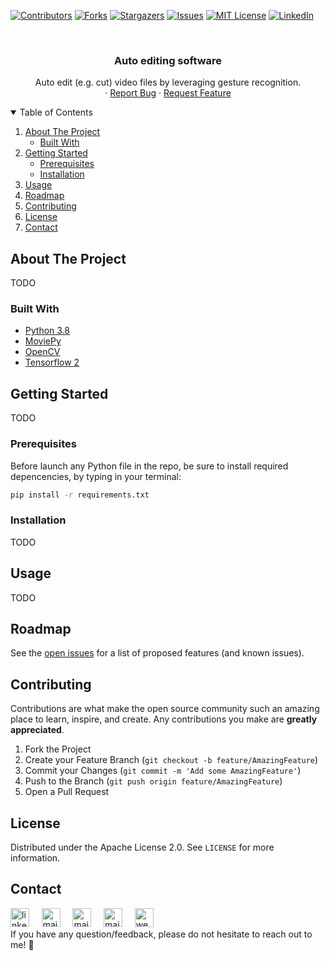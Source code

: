 <!--
*** Thanks for checking out the Best-README-Template. If you have a suggestion
*** that would make this better, please fork the repo and create a pull request
*** or simply open an issue with the tag "enhancement".
*** Thanks again! Now go create something AMAZING! :D
-->

<!-- PROJECT SHIELDS -->
<!--
*** I'm using markdown "reference style" links for readability.
*** Reference links are enclosed in brackets [ ] instead of parentheses ( ).
*** See the bottom of this document for the declaration of the reference variables
*** for contributors-url, forks-url, etc. This is an optional, concise syntax you may use.
*** https://www.markdownguide.org/basic-syntax/#reference-style-links
-->
[![Contributors][contributors-shield]][contributors-url]
[![Forks][forks-shield]][forks-url]
[![Stargazers][stars-shield]][stars-url]
[![Issues][issues-shield]][issues-url]
[![MIT License][license-shield]][license-url]
[![LinkedIn][linkedin-shield]][linkedin-url]

<!-- PROJECT LOGO -->
<br />
<p align="center">
  <!-- <a href="https://github.com/othneildrew/Best-README-Template">
    <img src="images/logo.png" alt="Logo" width="80" height="80">
  </a> -->

  <h3 align="center">Auto editing software</h3>

  <p align="center">
    Auto edit (e.g. cut) video files by leveraging gesture recognition.
    <br />
    ·
    <a href="https://github.com/lorenzobalzani/auto-editing/issues">Report Bug</a>
    ·
    <a href="https://github.com/lorenzobalzani/auto-editing/issues">Request Feature</a>
  </p>
</p>



<!-- TABLE OF CONTENTS -->
<details open="open">
  <summary>Table of Contents</summary>
  <ol>
    <li>
      <a href="#about-the-project">About The Project</a>
      <ul>
        <li><a href="#built-with">Built With</a></li>
      </ul>
    </li>
    <li>
      <a href="#getting-started">Getting Started</a>
      <ul>
        <li><a href="#prerequisites">Prerequisites</a></li>
        <li><a href="#installation">Installation</a></li>
      </ul>
    </li>
    <li><a href="#usage">Usage</a></li>
    <li><a href="#roadmap">Roadmap</a></li>
    <li><a href="#contributing">Contributing</a></li>
    <li><a href="#license">License</a></li>
    <li><a href="#contact">Contact</a></li>
  </ol>
</details>



<!-- ABOUT THE PROJECT -->
## About The Project
TODO
<!--There are many great README templates available on GitHub, however, I didn't find one that really suit my needs so I created this enhanced one. I want to create a README template so amazing that it'll be the last one you ever need -- I think this is it.

Here's why:
* Your time should be focused on creating something amazing. A project that solves a problem and helps others
* You shouldn't be doing the same tasks over and over like creating a README from scratch
* You should implement DRY principles to the rest of your life :smile:

Of course, no one template will serve all projects since your needs may be different. So I'll be adding more in the near future. You may also suggest changes by forking this repo and creating a pull request or opening an issue. Thanks to all the people have contributed to expanding this template!

A list of commonly used resources that I find helpful are listed in the acknowledgements. -->

### Built With
* [Python 3.8](https://www.python.org)
* [MoviePy](https://github.com/Zulko/moviepy)
* [OpenCV](https://github.com/opencv/opencv)
* [Tensorflow 2](https://github.com/tensorflow/tensorflow)



<!-- GETTING STARTED -->
## Getting Started
TODO

### Prerequisites
Before launch any Python file in the repo, be sure to install required depencencies, by typing in your terminal:
  ```sh
  pip install -r requirements.txt
  ```

### Installation
TODO

<!-- USAGE EXAMPLES -->
## Usage
TODO


<!-- ROADMAP -->
## Roadmap
See the [open issues](https://github.com/lorenzobalzani/auto-editing/issues) for a list of proposed features (and known issues).


<!-- CONTRIBUTING -->
## Contributing
Contributions are what make the open source community such an amazing place to learn, inspire, and create. Any contributions you make are **greatly appreciated**.

1. Fork the Project
2. Create your Feature Branch (`git checkout -b feature/AmazingFeature`)
3. Commit your Changes (`git commit -m 'Add some AmazingFeature'`)
4. Push to the Branch (`git push origin feature/AmazingFeature`)
5. Open a Pull Request


<!-- LICENSE -->
## License
Distributed under the Apache License 2.0. See `LICENSE` for more information.


<!-- CONTACT -->
## Contact
<a href="https://www.linkedin.com/in/lorenzobalzani/"><img src="https://www.vectorlogo.zone/logos/linkedin/linkedin-icon.svg" width="30px" alt="linkedin"></a>
&nbsp; &nbsp;
<a href="mailto:balzanilo@gmail.com"><img src="https://www.vectorlogo.zone/logos/gmail/gmail-icon.svg" width="30px" alt="mail"></a> 
&nbsp; &nbsp;
<a href="mailto:balzanilo@icloud.com"><img src="https://upload.wikimedia.org/wikipedia/commons/4/4e/Mail_%28iOS%29.svg" width="30px" alt="mail"></a> 
&nbsp; &nbsp;
<a href="mailto:lorenzo.balzani@studio.unibo.it"><img src="https://upload.wikimedia.org/wikipedia/commons/thumb/d/d0/Seal_of_the_University_of_Bologna.svg/1920px-Seal_of_the_University_of_Bologna.svg.png" width="30px" alt="mail"></a> 
&nbsp; &nbsp;
<a href="https://lorenzobalzani.github.io/"><img src="https://images.vexels.com/media/users/3/205387/isolated/preview/9e5a4a16e78a187fc3e47fc6e2c5f03a-internet-website-icon-stroke.png" width="30px" alt="website"></a> 
</br>
If you have any question/feedback, please do not hesitate to reach out to me! 💬

<!-- MARKDOWN LINKS & IMAGES -->
<!-- https://www.markdownguide.org/basic-syntax/#reference-style-links -->
[contributors-shield]: https://img.shields.io/github/contributors/lorenzobalzani/auto-editing.svg?style=for-the-badge
[contributors-url]: https://github.com/lorenzobalzani/auto-editing/graphs/contributors
[forks-shield]: https://img.shields.io/github/forks/lorenzobalzani/auto-editing.svg?style=for-the-badge
[forks-url]: https://github.com/lorenzobalzani/auto-editing/network/members
[stars-shield]: https://img.shields.io/github/stars/lorenzobalzani/auto-editing.svg?style=for-the-badge
[stars-url]: https://github.com/lorenzobalzani/auto-editing/stargazers
[issues-shield]: https://img.shields.io/github/issues/lorenzobalzani/auto-editing.svg?style=for-the-badge
[issues-url]: https://github.com/lorenzobalzani/auto-editing/issues
[license-shield]: https://img.shields.io/github/license/lorenzobalzani/auto-editing.svg?style=for-the-badge
[license-url]: https://github.com/lorenzobalzani/auto-editing/blob/master/LICENSE
[linkedin-shield]: https://img.shields.io/badge/-LinkedIn-black.svg?style=for-the-badge&logo=linkedin&colorB=555
[linkedin-url]: https://linkedin.com/in/lorenzobalzani
[product-screenshot]: images/screenshot.png
